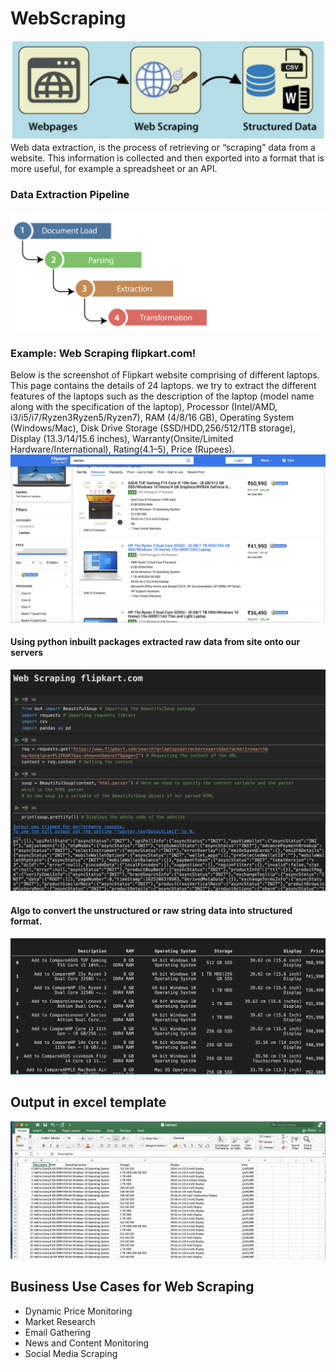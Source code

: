 # WebScraping
<img src="./scraping.png">
Web data extraction, is the process of retrieving or “scraping” data from a website. This information is collected and then exported into a format that is more useful, for example a spreadsheet or an API.

### Data Extraction Pipeline
<img src="./ScrapingProcess.png">

### Example: Web Scraping flipkart.com!
Below is the screenshot of Flipkart website comprising of different laptops. This page contains the details of 24 laptops. we try to extract the different features of the laptops such as the description of the laptop (model name along with the specification of the laptop), Processor (Intel/AMD, i3/i5/i7/Ryzen3Ryzen5/Ryzen7), RAM (4/8/16 GB), Operating System (Windows/Mac), Disk Drive Storage (SSD/HDD,256/512/1TB storage), Display (13.3/14/15.6 inches), Warranty(Onsite/Limited Hardware/International), Rating(4.1–5), Price (Rupees).
<img src="./Flipkart.png">

#### Using python inbuilt packages extracted raw data from site onto our servers 

<img src="./flipkartscrap.png">

#### Algo to convert the unstructured or raw string data into structured format. 
<img src="output1.png">

## Output in excel template
<img src="excelTemplate.png">

## Business Use Cases for Web Scraping 

- Dynamic Price Monitoring
- Market Research
- Email Gathering     
- News and Content Monitoring
- Social Media Scraping           
